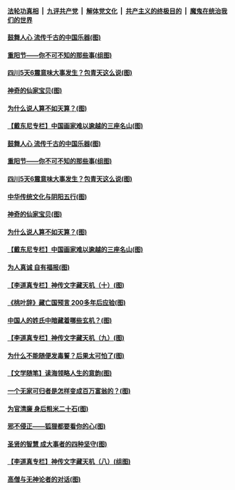 

####  [法轮功真相](../../../../basic/blob/master/README.md?t=10252002) &nbsp;|&nbsp; [九评共产党](../../../../9ping.md/blob/master/README.md?t=10252002) &nbsp;|&nbsp; [解体党文化](../../../../jtdwh.md/blob/master/README.md?t=10252002)  &nbsp;|&nbsp; [共产主义的终极目的](../../../../gczydzjmd.md/blob/master/README.md?t=10252002) &nbsp;|&nbsp; [魔鬼在统治我们的世界](../../../../mgztzwmdsj.md/blob/master/README.md?t=10252002) 

#### [鼓舞人心 流传千古的中国乐器(图)](../pages/p7/950246.md?t=10252002) 

#### [重阳节——你不可不知的那些事(组图)](../pages/p7/950231.md?t=10252002) 

#### [四川5天6震意味大事发生？包青天这么说(图)](../pages/p7/950102.md?t=10252002) 

#### [神奇的仙家宝贝(图)](../pages/p7/950256.md?t=10252002) 

#### [为什么说人算不如天算？(图)](../pages/p7/949922.md?t=10252002) 

#### [【戴东尼专栏】中国画家难以逾越的三座名山(图)](../pages/p7/942075.md?t=10252002) 

#### [鼓舞人心 流传千古的中国乐器(图)](../pages/p7/950246.md?t=10252002) 

#### [重阳节——你不可不知的那些事(组图)](../pages/p7/950231.md?t=10252002) 

#### [四川5天6震意味大事发生？包青天这么说(图)](../pages/p7/950102.md?t=10252002) 

#### [中华传统文化与阴阳五行(图)](../pages/p7/949705.md?t=10252002) 

#### [神奇的仙家宝贝(图)](../pages/p7/950256.md?t=10252002) 

#### [为什么说人算不如天算？(图)](../pages/p7/949922.md?t=10252002) 

#### [【戴东尼专栏】中国画家难以逾越的三座名山(图)](../pages/p7/942075.md?t=10252002) 

#### [为人真诚 自有福报(图)](../pages/p7/949530.md?t=10252002) 

#### [【李道真专栏】神传文字藏天机（十）(图)](../pages/p7/949641.md?t=10252002) 

#### [《桃叶辞》藏亡国预言 200多年后应验(图)](../pages/p7/950045.md?t=10252002) 

#### [中国人的姓氏中暗藏着哪些玄机？(图)](../pages/p7/950036.md?t=10252002) 

#### [【李道真专栏】神传文字藏天机（九）(图)](../pages/p7/949640.md?t=10252002) 

#### [为什么不能随便发毒誓？后果太可怕了(图)](../pages/p7/949955.md?t=10252002) 

#### [【文学随笔】读海领略人生的意韵(图)](../pages/p7/949960.md?t=10252002) 

#### [一个无家可归者是怎样变成百万富翁的？(图)](../pages/p7/949703.md?t=10252002) 

#### [为官清廉 身后粗米二十石(图)](../pages/p7/949830.md?t=10252002) 

#### [邪不侵正——狐狸都要看你的心(图)](../pages/p7/948974.md?t=10252002) 

#### [圣贤的智慧 成大事者的四种坚守(图)](../pages/p7/949700.md?t=10252002) 

#### [【李道真专栏】神传文字藏天机（八）(组图)](../pages/p7/949639.md?t=10252002) 

#### [高僧与无神论者的对话(图)](../pages/p7/949737.md?t=10252002) 

